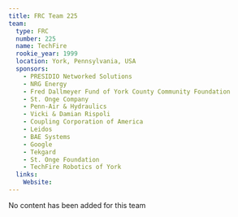 ```yaml
---
title: FRC Team 225
team:
  type: FRC
  number: 225
  name: TechFire
  rookie_year: 1999
  location: York, Pennsylvania, USA
  sponsors:
    - PRESIDIO Networked Solutions
    - NRG Energy
    - Fred Dallmeyer Fund of York County Community Foundation
    - St. Onge Company
    - Penn-Air & Hydraulics
    - Vicki & Damian Rispoli
    - Coupling Corporation of America
    - Leidos
    - BAE Systems
    - Google
    - Tekgard
    - St. Onge Foundation
    - TechFire Robotics of York
  links:
    Website: 
---
```

No content has been added for this team